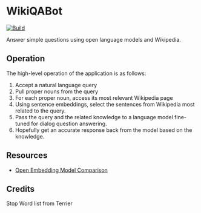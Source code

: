 WikiQABot
=========

[![Build](https://github.com/jncraton/wikiqa/actions/workflows/build.yml/badge.svg)](https://github.com/jncraton/wikiqa/actions/workflows/build.yml)

Answer simple questions using open language models and Wikipedia.

Operation
---------

The high-level operation of the application is as follows:

1. Accept a natural language query
2. Pull proper nouns from the query
3. For each proper noun, access its most relevant Wikipedia page
4. Using sentence embeddings, select the sentences from Wikipedia most related to the query.
5. Pass the query and the related knowledge to a language model fine-tuned for dialog question answering.
6. Hopefully get an accurate response back from the model based on the knowledge.

Resources
---------

- [Open Embedding Model Comparison](https://www.sbert.net/docs/pretrained_models.html)

Credits
-------

Stop Word list from Terrier